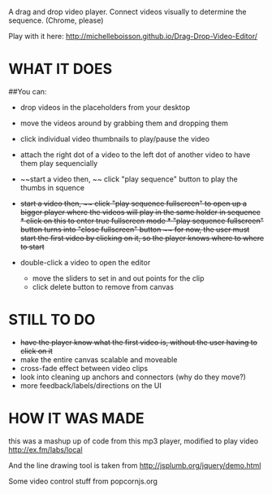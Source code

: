 A drag and drop video player. Connect videos visually to determine the sequence. (Chrome, please)

Play with it here: http://michelleboisson.github.io/Drag-Drop-Video-Editor/

# WHAT IT DOES
##You can:
* drop videos in the placeholders from your desktop
* move the videos around by grabbing them and dropping them
* click individual video thumbnails to play/pause the video
* attach the right dot of a video to the left dot of another video to have them play sequencially
* ~~start a video then, ~~ click "play sequence" button to play the thumbs in squence
* ~~start a video then, ~~ click "play sequence fullscreen" to open up a bigger player where the videos will play in the same holder in sequence 
         * click on this to enter true fullscreen mode
         * "play sequence fullscreen" button turns into "close fullscreen" button
~~ for now, the user must start the first video by clicking on it, so the player knows where to where to start~~

* double-click a video to open the editor
	* move the sliders to set in and out points for the clip
	* click delete button to remove from canvas

# STILL TO DO
* ~~have the player know what the first video is, without the user having to click on it~~
* make the entire canvas scalable and moveable
* cross-fade effect between video clips
* look into cleaning up anchors and connectors (why do they move?)
* more feedback/labels/directions on the UI  

# HOW IT WAS MADE
this was a mashup up of code from this mp3 player, modified to play video
http://ex.fm/labs/local

And the line drawing tool is taken from
http://jsplumb.org/jquery/demo.html

Some video control stuff from
popcornjs.org
